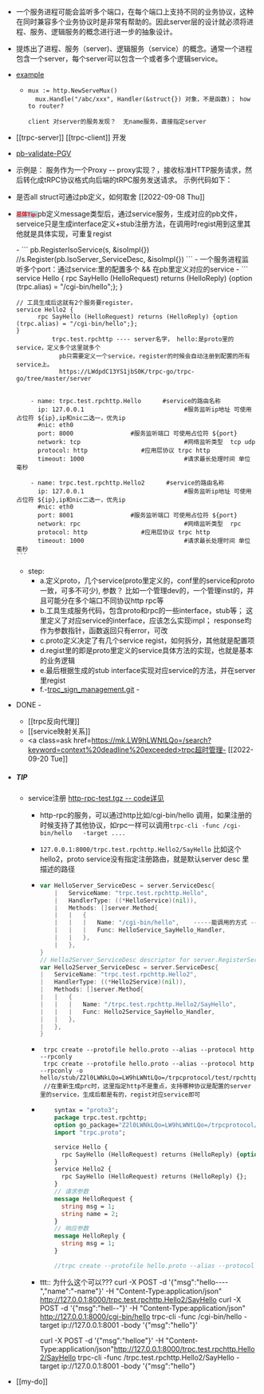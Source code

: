 - 一个服务进程可能会监听多个端口，在每个端口上支持不同的业务协议，这种在同时兼容多个业务协议时是非常有帮助的。因此server层的设计就必须将进程、服务、逻辑服务的概念进行进一步的抽象设计。
- 提炼出了进程、服务（server)、逻辑服务（service）的概念。通常一个进程包含一个server，每个server可以包含一个或者多个逻辑service。
- [example](https://LW1rLXdhLWNtLQo=/group/37444/articles/show/474712?kmref=search&from_page=1&no=4)
	- ```
	  mux := http.NewServeMux()
	  	mux.Handle("/abc/xxx", Handler(&struct{}) 对象，不是函数)； how to router?
	  
	  client 对server的服务发现？  无name服务，直接指定server
	  ```
- [[trpc-server]]  [[trpc-client]] 开发
- [pb-validate-PGV](https://LWdpdC13YS1jbS0K/devsec/protoc-gen-secv)
- 示例是： 服务作为一个Proxy -- proxy实现？，接收标准HTTP服务请求，然后转化成tRPC协议格式向后端的tRPC服务发送请求。 示例代码如下：
- <span> <a class=ask>是否all struct可通过pb定义，如何取舍 </a>  <span class=" bg-green white  subw hblack hover"> [[2022-09-08 Thu]] </span></span>
- <p class="gray subw  inline_box underline"><span style="color: red;background-color: lightblue;font-weight:bold;font-size:11px"> 总体Tip:</span>pb定义message类型后，通过service服务，生成对应的pb文件，serveice只是生成interface定义+stub注册方法，在调用时regist用到这里其他就是具体实现，可重复regist</p>
	- ```
	  pb.RegisterIsoService(s, &isoImpl{})
	  //s.Register(pb.IsoServer_ServiceDesc, &isoImpl{})
	  ```
	- 一个服务进程监听多个port：通过service:里的配置多个 &&  在pb里定义对应的service
	- ```
	  service Hello {  
	        rpc SayHello (HelloRequest) returns (HelloReply) {option (trpc.alias) = "/cgi-bin/hello";};
	  }
	      
	  // 工具生成后这就有2个服务要register，
	  service Hello2 {
	        rpc SayHello (HelloRequest) returns (HelloReply) {option (trpc.alias) = "/cgi-bin/hello";};
	  }
	  			trpc.test.rpchttp ---- server名字， hello:是proto里的service，定义多个这里就多个
	              pb只需要定义一个service，register的时候会自动注册到配置的所有service上。
	              https://LWdpdC13YS1jbS0K/trpc-go/trpc-go/tree/master/server
	  
	  
	      - name: trpc.test.rpchttp.Hello      #service的路由名称
	        ip: 127.0.0.1                            #服务监听ip地址 可使用占位符 ${ip},ip和nic二选一，优先ip
	        #nic: eth0
	        port: 8000                #服务监听端口 可使用占位符 ${port}
	        network: tcp                             #网络监听类型  tcp udp
	        protocol: http               #应用层协议 trpc http
	        timeout: 1000                            #请求最长处理时间 单位 毫秒
	        
	      - name: trpc.test.rpchttp.Hello2      #service的路由名称
	        ip: 127.0.0.1                            #服务监听ip地址 可使用占位符 ${ip},ip和nic二选一，优先ip
	        #nic: eth0
	        port: 8001                #服务监听端口 可使用占位符 ${port}
	        network: rpc                             #网络监听类型  rpc   
	        protocol: http               #应用层协议 trpc http
	        timeout: 1000                            #请求最长处理时间 单位 毫秒
	  ```
	- step:
		- <span class="subw8">a.定义proto，几个service(proto里定义的，conf里的service和proto一致，可多不可少), 参数？ 比如一个管理dev的，一个管理inst的，并且可能分在多个端口不同协议http rpc等</span>
		- <span class="subw8">b.工具生成服务代码，包含proto和rpc的一些interface，stub等； 这里定义了对应service的interface，应该怎么实现impl； response均作为参数指针，函数返回只有error，可改</span>
		- <span class=subw8>c.proto定义决定了有几个service regist，如何拆分，其他就是配置项</span>
		- <span class=subw8>d.regist里的即是proto里定义的service具体方法的实现，也就是基本的业务逻辑</span>
		- <span class="subw8">e.最后根据生成的stub interface实现对应service的方法，并在server里regist</span>
		- <span class="subw8">f.-[trpc_sign_management.git](livecenter_toB/trpc_sign_management.git) - </span>
- DONE -
	- [[trpc反向代理]]
	- [[service映射关系]]
	- <span> <a class=ask href=https://mk.LW9hLWNtLQo=/search?keyword=context%20deadline%20exceeded>trpc超时管理- </a>  <span class=" bg-green white  subw hblack hover"> [[2022-09-20 Tue]] </span></span>
- ##### TIP
	- service注册 [http-rpc-test.tgz -- code详见](../assets/http-rpc-test_1666582547554_0.tgz)
		- http-rpc的服务，可以通过http比如/cgi-bin/hello 调用，如果注册的时候支持了其他协议，如rpc一样可以调用`trpc-cli -func /cgi-bin/hello   -target ....`
		- `127.0.0.1:8000/trpc.test.rpchttp.Hello2/SayHello` 比如这个hello2，proto service没有指定注册路由，就是默认server desc 里描述的路径
		- ```go
		  var HelloServer_ServiceDesc = server.ServiceDesc{                                                                                                        
		      |   ServiceName: "trpc.test.rpchttp.Hello",
		      |   HandlerType: ((*HelloService)(nil)),
		      |   Methods: []server.Method{
		      |   |   {
		      |   |   |   Name: "/cgi-bin/hello",    -----能调用的方式 --能以什么方式调用取决于开启的server种类，和regist的方式，调用host一定这个注册的
		      |   |   |   Func: HelloService_SayHello_Handler,
		      |   |   },
		      |   },
		  }
		  // Hello2Server_ServiceDesc descriptor for server.RegisterService
		  var Hello2Server_ServiceDesc = server.ServiceDesc{                                                                                                                       
		  |   ServiceName: "trpc.test.rpchttp.Hello2",
		  |   HandlerType: ((*Hello2Service)(nil)),
		  |   Methods: []server.Method{
		  |   |   {
		  |   |   |   Name: "/trpc.test.rpchttp.Hello2/SayHello",
		  |   |   |   Func: Hello2Service_SayHello_Handler,
		  |   |   },
		  |   },
		  }
		  ```
		- ```
		   trpc create --protofile hello.proto --alias --protocol http  --rpconly
		   trpc create --protofile hello.proto --alias --protocol http  --rpconly -o hello/stub/Z2l0LWNkLQo=LW9hLWNtLQo=/trpcprotocol/test/rpchttp/
		   //在重新生成prc时，这里指定http不是重点，支持哪种协议是配置的server里的service，生成后都是有的，regist对应service即可
		  ```
		- ```protobuf
		      syntax = "proto3";
		      package trpc.test.rpchttp;
		      option go_package="Z2l0LWNkLQo=LW9hLWNtLQo=/trpcprotocol/test/rpchttp";
		      import "trpc.proto";
		  
		      service Hello {
		        rpc SayHello (HelloRequest) returns (HelloReply) {option (trpc.alias) = "/cgi-bin/hello";};
		      }
		      service Hello2 {
		        rpc SayHello (HelloRequest) returns (HelloReply) {};
		      }
		      // 请求参数
		      message HelloRequest {
		        string msg = 1;
		        string name = 2;
		      }
		      // 响应参数
		      message HelloReply {
		        string msg = 1;
		      }
		      
		      //trpc create --protofile hello.proto --alias --protocol http
		  ```
		- ttt:: 为什么这个可以??? curl -X POST -d '{"msg":"hello----","name":"-name"}' -H "Content-Type:application/json" http://127.0.0.1:8000/trpc.test.rpchttp.Hello2/SayHello
		  <span class=subw>curl -X POST -d '{"msg":"hell--"}' -H "Content-Type:application/json" http://127.0.0.1:8000/cgi-bin/hello
		  trpc-cli -func /cgi-bin/hello   -target ip://127.0.0.1:8001 -body '{"msg":"hello"}'
		  
		  curl -X POST -d '{"msg":"helloe"}' -H "Content-Type:application/json"http://127.0.0.1:8000/trpc.test.rpchttp.Hello2/SayHello
		  trpc-cli -func /trpc.test.rpchttp.Hello2/SayHello  -target ip://127.0.0.1:8001 -body '{"msg":"hello"}</span>
- [[my-do]]